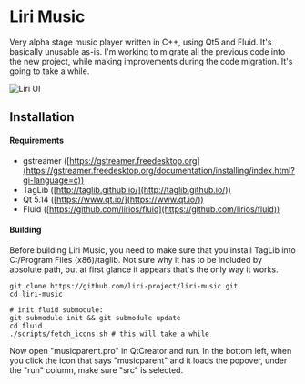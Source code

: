 # Liri Music

Very alpha stage music player written in C++, using Qt5 and Fluid.  It's basically unusable as-is.  I'm working to migrate all the previous code into the new project, while making improvements during the code migration.  It's going to take a while.

![Liri UI](https://github.com/lirios/music/blob/master/images/liri.PNG "Liri UI")

## Installation

#### Requirements
- gstreamer ([https://gstreamer.freedesktop.org](https://gstreamer.freedesktop.org/documentation/installing/index.html?gi-language=c))
- TagLib ([http://taglib.github.io/](http://taglib.github.io/))
- Qt 5.14 ([https://www.qt.io/](https://www.qt.io/))
- Fluid ([https://github.com/lirios/fluid](https://github.com/lirios/fluid))

#### Building

Before building Liri Music, you need to make sure that you install TagLib into C:/Program Files (x86)/taglib.  Not sure why it has to be included by absolute path, but at first glance it appears that's the only way it works.

    git clone https://github.com/liri-project/liri-music.git
    cd liri-music

    # init fluid submodule:
    git submodule init && git submodule update
    cd fluid
    ./scripts/fetch_icons.sh # this will take a while

Now open "musicparent.pro" in QtCreator and run.  In the bottom left, when you click the icon that says "musicparent" and it loads the popover, under the "run" column, make sure "src" is selected.

